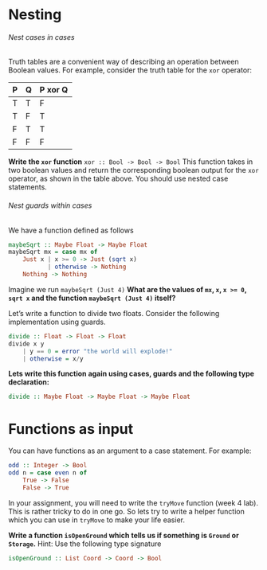 # Nesting
###### Nest cases in cases
Truth tables are a convenient way of describing an operation between Boolean values. For example, consider the truth table for the ``xor`` operator:

| P | Q | P xor Q |
|---|---|---------|
| T | T | F       |
| T | F | T       |
| F | T | T       |
| F | F | F       |
__Write the ``xor`` function__
``xor :: Bool -> Bool -> Bool``
This function takes in two boolean values and return the corresponding boolean output for the ``xor`` operator, as shown in the table above. You should use nested case statements.

###### Nest guards within cases
We have a function defined as follows
```Haskell
maybeSqrt :: Maybe Float -> Maybe Float
maybeSqrt mx = case mx of
    Just x | x >= 0 -> Just (sqrt x)
           | otherwise -> Nothing
    Nothing -> Nothing
```
Imagine we run ``maybeSqrt (Just 4)``
__What are the values of ``mx``, ``x``, ``x >= 0``, ``sqrt x`` and the function ``maybeSqrt (Just 4)`` itself?__

Let’s write a function to divide two floats. Consider the following implementation using guards.
```Haskell
divide :: Float -> Float -> Float
divide x y 
    | y == 0 = error "the world will explode!"
    | otherwise = x/y
```
__Lets write this function again using cases, guards and the following type declaration:__
```Haskell
divide :: Maybe Float -> Maybe Float -> Maybe Float
```

# Functions as input
You can have functions as an argument to a case statement. For example:
```Haskell
odd :: Integer -> Bool
odd n = case even n of
    True -> False
    False -> True
```

In your assignment, you will need to write the ``tryMove`` function (week 4 lab). This is rather tricky to do in one go. So lets try to write a helper function which you can use in ``tryMove`` to make your life easier.

__Write a function ``isOpenGround`` which tells us if something is ``Ground`` or ``Storage``.__
Hint: Use the following type signature
```Haskell
isOpenGround :: List Coord -> Coord -> Bool
```